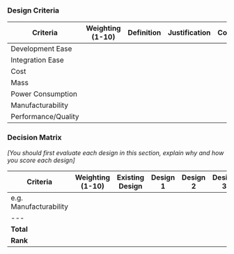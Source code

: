 ### Design Criteria

| Criteria            | Weighting (1-10) | Definition | Justification | Comments |
|---------------------|------------------|------------|---------------|----------|
| Development Ease    |                  |            |               |          |
| Integration Ease    |                  |            |               |          |
| Cost                |                  |            |               |          |
| Mass                |                  |            |               |          |
| Power Consumption   |                  |            |               |          |
| Manufacturability   |                  |            |               |          |
| Performance/Quality |                  |            |               |          |

### Decision Matrix

*[You should first evaluate each design in this section, explain why and how you score each design]*

| Criteria               | Weighting (1-10) | Existing Design | Design 1 | Design 2 | Design 3 |
|------------------------|------------------|-----------------|----------|----------|----------|
| e.g. Manufacturability |                  |                 |          |          |          |
| ---                    |                  |                 |          |          |          |
| **Total**              |                  |                 |          |          |          |
| **Rank**               |                  |                 |          |          |          |